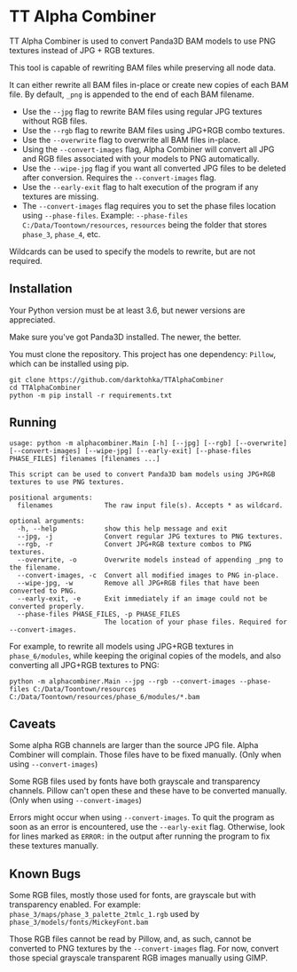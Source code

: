 # TT Alpha Combiner

TT Alpha Combiner is used to convert Panda3D BAM models to use PNG textures instead of JPG + RGB textures.

This tool is capable of rewriting BAM files while preserving all node data.

It can either rewrite all BAM files in-place or create new copies of each BAM file.
By default, `_png` is appended to the end of each BAM filename.

* Use the `--jpg` flag to rewrite BAM files using regular JPG textures without RGB files.
* Use the `--rgb` flag to rewrite BAM files using JPG+RGB combo textures.
* Use the `--overwrite` flag to overwrite all BAM files in-place.
* Using the `--convert-images` flag, Alpha Combiner will convert all JPG and RGB files associated with your models to PNG automatically.
* Use the `--wipe-jpg` flag if you want all converted JPG files to be deleted after conversion. Requires the `--convert-images` flag.
* Use the `--early-exit` flag to halt execution of the program if any textures are missing.
* The `--convert-images` flag requires you to set the phase files location using `--phase-files`. Example: `--phase-files C:/Data/Toontown/resources`, `resources` being the folder that stores `phase_3`, `phase_4`, etc.

Wildcards can be used to specify the models to rewrite, but are not required.

## Installation

Your Python version must be at least 3.6, but newer versions are appreciated.

Make sure you've got Panda3D installed. The newer, the better.

You must clone the repository. This project has one dependency: `Pillow`, which can be installed using pip.

```
git clone https://github.com/darktohka/TTAlphaCombiner
cd TTAlphaCombiner
python -m pip install -r requirements.txt
```

## Running

```
usage: python -m alphacombiner.Main [-h] [--jpg] [--rgb] [--overwrite] [--convert-images] [--wipe-jpg] [--early-exit] [--phase-files PHASE_FILES] filenames [filenames ...]

This script can be used to convert Panda3D bam models using JPG+RGB textures to use PNG textures.

positional arguments:
  filenames             The raw input file(s). Accepts * as wildcard.

optional arguments:
  -h, --help            show this help message and exit
  --jpg, -j             Convert regular JPG textures to PNG textures.
  --rgb, -r             Convert JPG+RGB texture combos to PNG textures.
  --overwrite, -o       Overwrite models instead of appending _png to the filename.
  --convert-images, -c  Convert all modified images to PNG in-place.
  --wipe-jpg, -w        Remove all JPG+RGB files that have been converted to PNG.
  --early-exit, -e      Exit immediately if an image could not be converted properly.
  --phase-files PHASE_FILES, -p PHASE_FILES
                        The location of your phase files. Required for --convert-images.
```

For example, to rewrite all models using JPG+RGB textures in `phase_6/modules`, while keeping the original copies of the models, and also converting all JPG+RGB textures to PNG:

```
python -m alphacombiner.Main --jpg --rgb --convert-images --phase-files C:/Data/Toontown/resources C:/Data/Toontown/resources/phase_6/modules/*.bam
```

## Caveats

Some alpha RGB channels are larger than the source JPG file. Alpha Combiner will complain. Those files have to be fixed manually. (Only when using `--convert-images`)

Some RGB files used by fonts have both grayscale and transparency channels. Pillow can't open these and these have to be converted manually. (Only when using `--convert-images`)

Errors might occur when using `--convert-images`. To quit the program as soon as an error is encountered, use the `--early-exit` flag. Otherwise, look for lines marked as `ERROR:` in the output after running the program to fix these textures manually.

## Known Bugs

Some RGB files, mostly those used for fonts, are grayscale but with transparency enabled. For example: `phase_3/maps/phase_3_palette_2tmlc_1.rgb` used by `phase_3/models/fonts/MickeyFont.bam`

Those RGB files cannot be read by Pillow, and, as such, cannot be converted to PNG textures by the `--convert-images` flag. For now, convert those special grayscale transparent RGB images manually using GIMP.
